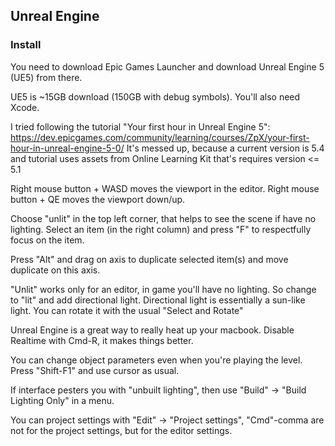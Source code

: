 ## Unreal Engine

### Install
You need to download Epic Games Launcher and download Unreal Engine 5 (UE5) from there.


UE5 is ~15GB download (150GB with debug symbols). You'll also need Xcode.

I tried following the tutorial "Your first hour in Unreal Engine 5": https://dev.epicgames.com/community/learning/courses/ZpX/your-first-hour-in-unreal-engine-5-0/
It's messed up, because a current version is 5.4 and tutorial uses assets from Online Learning Kit that's 
requires version <= 5.1

Right mouse button + WASD moves the viewport in the editor. 
Right mouse button + QE moves the viewport down/up.

Choose "unlit" in the top left corner, that helps to see the scene if have no lighting.
Select an item (in the right column) and press "F" to respectfully focus on the item.

Press "Alt" and drag on axis to duplicate selected item(s) and move duplicate on this axis.

"Unlit" works only for an editor, in game you'll have no lighting. 
So change to "lit" and add directional light.
Directional light is essentially a sun-like light.
You can rotate it with the usual "Select and Rotate"

Unreal Engine is a great way to really heat up your macbook. 
Disable Realtime with Cmd-R, it makes things better.

You can change object parameters even when you're playing the level. Press "Shift-F1" and use cursor as usual.

If interface pesters you with "unbuilt lighting", then use "Build" -> "Build Lighting Only" in a menu.

You can project settings with "Edit" -> "Project settings", "Cmd"-comma are not for the project settings, but
for the editor settings.
